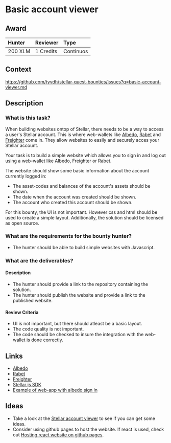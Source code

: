 # Basic account viewer

## Award
| Hunter | Reviewer | Type
| :- | :- | :-
| 200 XLM | 1 Credits | Continuos

## Context
https://github.com/tyvdh/stellar-quest-bounties/issues?q=basic-account-viewer.md

## Description

### What is this task?

When building websites ontop of Stellar, there needs to be a way to access a user's Stellar account. This is where web-wallets like [Albedo](https://albedo.link/), [Rabet](https://rabet.io/) and [Freighter](https://www.freighter.app/) come in. They allow websites to easily and securely acces your Stellar account.

Your task is to build a simple website which allows you to sign in and log out using a web-wallet like Albedo, Freighter or Rabet.

The website should show some basic information about the account currently logged in:
 * The asset-codes and balances of the account's assets should be shown.
 * The date when the account was created should be shown.
 * The account who created this account should be shown.

For this bounty, the UI is not important. However css and html should be used to create a simple layout. Additionally, the solution should be licensed as open source.
 
### What are the requirements for the bounty hunter?
* The hunter should be able to build simple websites with Javascript.

### What are the deliverables?
#### Description
  - The hunter should provide a link to the repository containing the solution.
  - The hunter should publish the website and provide a link to the published website.

#### Review Criteria
  - UI is not important, but there should atleast be a basic layout.
  - The code quality is not important.
  - The code should be checked to insure the integration with the web-wallet is done correctly.


## Links
- [Albedo](https://albedo.link/)
- [Rabet](https://rabet.io/)
- [Freighter](https://www.freighter.app/)
- [Stellar js SDK](https://github.com/stellar/js-stellar-sdk)
- [Example of web-app with albedo sign in](https://app.lumenswap.io/swap)

## Ideas
 - Take a look at the [Stellar account viewer](https://github.com/stellar/account-viewer-v2) to see if you can get some ideas.
 - Consider using github pages to host the website. If react is used, check out [Hosting react website on github pages](https://github.com/gitname/react-gh-pages).
